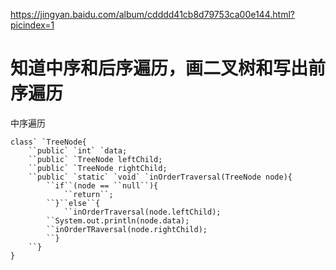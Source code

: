 https://jingyan.baidu.com/album/cdddd41cb8d79753ca00e144.html?picindex=1

# 知道中序和后序遍历，画二叉树和写出前序遍历





中序遍历

```
class` `TreeNode{
    ``public` `int` `data;
    ``public` `TreeNode leftChild;
    ``public` `TreeNode rightChild;
    ``public` `static` `void` `inOrderTraversal(TreeNode node){
        ``if``(node == ``null``){
            ``return``;
        ``}``else``{
            ``inOrderTraversal(node.leftChild);
        ``System.out.println(node.data);
        ``inOrderTRaversal(node.rightChild);
        ``}
    ``}
}
```